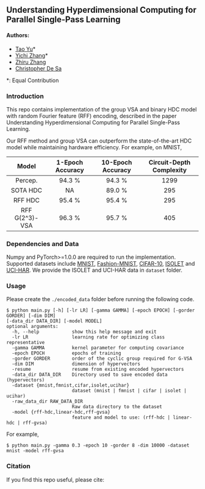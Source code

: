 ## Understanding Hyperdimensional Computing for Parallel Single-Pass Learning

#### Authors:
* [Tao Yu](http://www.cs.cornell.edu/~tyu/)*
* [Yichi Zhang](https://ychzhang.github.io)*
* [Zhiru Zhang](https://www.csl.cornell.edu/~zhiruz/)
* [Christopher De Sa](http://www.cs.cornell.edu/~cdesa/)

*: Equal Contribution

### Introduction
This repo contains implementation of the group VSA and binary HDC model with random Fourier feature (RFF) encoding, described in the paper Understanding Hyperdimensional Computing for Parallel Single-Pass Learning.

Our RFF method and group VSA can outperform the state-of-the-art HDC model while maintaining hardware efficiency. For example, on MNIST,

Model | 1-Epoch Accuracy | 10-Epoch Accuracy | Circuit-Depth Complexity 
:----:|:----------------:|:-----------------:|:----------------------:|
Percep. | 94.3 % | 94.3 % | 1299
SOTA HDC | NA | 89.0 % | 295
RFF HDC | 95.4 % | 95.4 % | 295
RFF G(2^3)-VSA | 96.3 % | 95.7 % | 405

### Dependencies and Data
Numpy and PyTorch>=1.0.0 are required to run the implementation. Supported datasets include [MNIST](http://yann.lecun.com/exdb/mnist/), [Fashion-MNIST](https://github.com/zalandoresearch/fashion-mnist), [CIFAR-10](https://www.cs.toronto.edu/~kriz/cifar.html), [ISOLET](https://archive.ics.uci.edu/ml/datasets/isolet) and [UCI-HAR](https://archive.ics.uci.edu/ml/datasets/human+activity+recognition+using+smartphones). We provide the ISOLET and UCI-HAR data in `dataset` folder.

### Usage
Please create the `./encoded_data` folder before running the following code.
```
$ python main.py [-h] [-lr LR] [-gamma GAMMA] [-epoch EPOCH] [-gorder GORDER] [-dim DIM] 
[-data_dir DATA_DIR] [-model MODEL]
optional arguments:
  -h, --help            show this help message and exit
  -lr LR                learning rate for optimizing class representative
  -gamma GAMMA          kernel parameter for computing covariance
  -epoch EPOCH          epochs of training
  -gorder GORDER        order of the cyclic group required for G-VSA
  -dim DIM              dimension of hypervectors
  -resume               resume from existing encoded hypervectors
  -data_dir DATA_DIR    Directory used to save encoded data (hypervectors)
  -dataset {mnist,fmnist,cifar,isolet,ucihar}
                        dataset (mnist | fmnist | cifar | isolet | ucihar)
  -raw_data_dir RAW_DATA_DIR
                        Raw data directory to the dataset
  -model {rff-hdc,linear-hdc,rff-gvsa}
                        feature and model to use: (rff-hdc | linear-hdc | rff-gvsa)
```
For example, 
```
$ python main.py -gamma 0.3 -epoch 10 -gorder 8 -dim 10000 -dataset mnist -model rff-gvsa
```

### Citation
If you find this repo useful, please cite:
```

```
